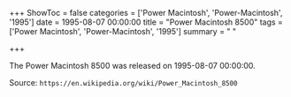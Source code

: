 +++
ShowToc = false
categories = ['Power Macintosh', 'Power-Macintosh', '1995']
date = 1995-08-07 00:00:00
title = "Power Macintosh 8500"
tags = ['Power Macintosh', 'Power-Macintosh', '1995']
summary = " "

+++

The Power Macintosh 8500 was released on 1995-08-07 00:00:00.

Source: `https://en.wikipedia.org/wiki/Power_Macintosh_8500`



